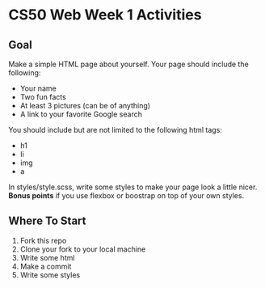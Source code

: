 # CS50 Web Week 1 Activities

## Goal
Make a simple HTML page about yourself. Your page should include the following:
* Your name
* Two fun facts
* At least 3 pictures (can be of anything)
* A link to your favorite Google search

You should include but are not limited to the following html tags:
* h1
* li
* img
* a

In styles/style.scss, write some styles to make your page look a little nicer. **Bonus points** if you use flexbox or boostrap on top of your own styles.

## Where To Start
1. Fork this repo
2. Clone your fork to your local machine
3. Write some html
4. Make a commit
5. Write some styles
